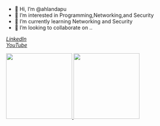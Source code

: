 - 👋 Hi, I’m @ahlandapu
- 👀 I’m interested in Programming,Networking,and Security
- 🌱 I’m currently learning Networking and Security
- 💞️ I’m looking to collaborate on ..

*[LinkedIn](https://www.linkedin.com/in/ahlanda-putra/)*<br>
*[YouTube](https://www.youtube.com/channel/UC7EyBmILrKAccrpy_kqc-8A)*

<!---
ahlandapu/ahlandapu is a ✨ special ✨ repository because its `README.md` (this file) appears on your GitHub profile.
You can click the Preview link to take a look at your changes.
--->

<p align="left">
<a href="https://github.com/ahlandapu">
  <img height="180em" src="https://github-readme-stats-eight-theta.vercel.app/api?username=ahlandapu&show_icons=true&theme=algolia&include_all_commits=true&count_private=true"/>
  <img height="180em" src="https://github-readme-stats-eight-theta.vercel.app/api/top-langs/?username=ahlandapu&layout=compact&langs_count=8&theme=algolia"/>
</a>
</p>
